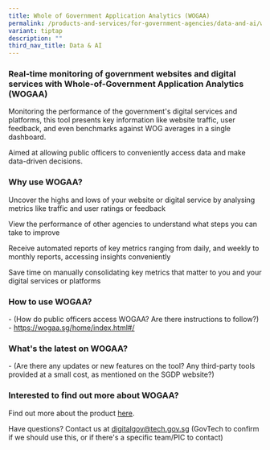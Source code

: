 ```yaml
---
title: Whole of Government Application Analytics (WOGAA)
permalink: /products-and-services/for-government-agencies/data-and-ai/wogaa/
variant: tiptap
description: ""
third_nav_title: Data & AI
---
```

<h3>Real-time monitoring of government websites and digital services with Whole-of-Government Application Analytics (WOGAA)</h3>
<p>Monitoring the performance of the government's digital services and platforms,
this tool presents key information like website traffic, user feedback,
and even benchmarks against WOG averages in a single dashboard.</p>
<p>Aimed at allowing public officers to conveniently access data and make
data-driven decisions.</p>
<h3>Why use WOGAA?</h3>
<p>Uncover the highs and lows of your website or digital service by analysing
metrics like traffic and user ratings or feedback</p>
<p>View the performance of other agencies to understand what steps you can
take to improve</p>
<p>Receive automated reports of key metrics ranging from daily, and weekly
to monthly reports, accessing insights conveniently</p>
<p>Save time on manually consolidating key metrics that matter to you and
your digital services or platforms</p>
<h3>How to use WOGAA?</h3>
<p>- (How do public officers access WOGAA? Are there instructions to follow?)
- <a href="https://wogaa.sg/home/index.html#/" rel="noopener noreferrer nofollow" target="_blank">https://wogaa.sg/home/index.html#/</a>
</p>
<h3>What's the latest on WOGAA?</h3>
<p>- (Are there any updates or new features on the tool? Any third-party
tools provided at a small cost, as mentioned on the SGDP website?)</p>
<h3>Interested to find out more about WOGAA?</h3>
<p>Find out more about the product <a href="https://wogaa.sg/#/" rel="noopener noreferrer nofollow" target="_blank">here</a>.</p>
<p>Have questions? Contact us at <a href="mailto:digitalgov@tech.gov.sg" rel="noopener noreferrer nofollow" target="_blank">digitalgov@tech.gov.sg</a> (GovTech
to confirm if we should use this, or if there's a specific team/PIC to
contact)</p>